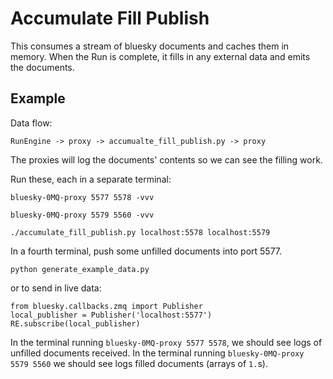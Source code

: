 # Accumulate Fill Publish

This consumes a stream of bluesky documents and caches them in memory. When the
Run is complete, it fills in any external data and emits the documents.

## Example

Data flow:

```
RunEngine -> proxy -> accumualte_fill_publish.py -> proxy
```

The proxies will log the documents' contents so we can see the filling work.


Run these, each in a separate terminal:

```
bluesky-0MQ-proxy 5577 5578 -vvv
```

```
bluesky-0MQ-proxy 5579 5560 -vvv
```

```
./accumulate_fill_publish.py localhost:5578 localhost:5579
```

In a fourth terminal, push some unfilled documents into port 5577.

```
python generate_example_data.py
```

or to send in live data:

```
from bluesky.callbacks.zmq import Publisher
local_publisher = Publisher('localhost:5577')
RE.subscribe(local_publisher)
```

In the terminal running `bluesky-0MQ-proxy 5577 5578`, we should see logs of
unfilled documents received. In the terminal running
`bluesky-0MQ-proxy 5579 5560` we should see logs filled documents (arrays of
`1.`s).
